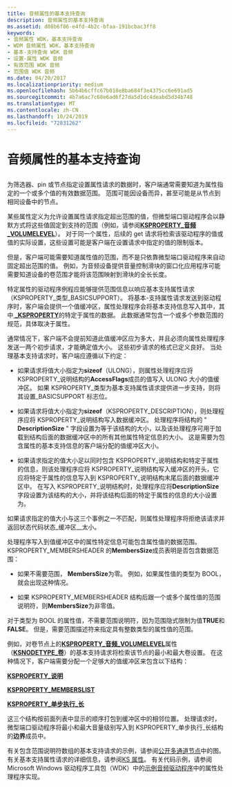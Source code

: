 ```yaml
---
title: 音频属性的基本支持查询
description: 音频属性的基本支持查询
ms.assetid: d08b6f86-e4fd-4b2c-bfaa-191bcbac3ff8
keywords:
- 音频属性 WDK，基本支持查询
- WDM 音频属性 WDK，基本支持查询
- 基本-支持查询 WDK 音频
- 设置-属性 WDK 音频
- 有效范围 WDK 音频
- 范围值 WDK 音频
ms.date: 04/20/2017
ms.localizationpriority: medium
ms.openlocfilehash: 5b64b6cffc67b018e8ba684f3e4375cc6e691ad5
ms.sourcegitcommit: 4b7a6ac7c68e6ad6f27da5d1dc4deabd5d34b748
ms.translationtype: MT
ms.contentlocale: zh-CN
ms.lasthandoff: 10/24/2019
ms.locfileid: "72831262"
---
```

# <a name="basic-support-queries-for-audio-properties"></a>音频属性的基本支持查询


## <span id="basic_support_queries_for_audio_properties"></span><span id="BASIC_SUPPORT_QUERIES_FOR_AUDIO_PROPERTIES"></span>


为筛选器、pin 或节点指定设置属性请求的数据时，客户端通常需要知道为属性指定的一个或多个值的有效数据范围。 范围可能因设备而异，甚至可能是从节点到相同设备中的节点。

某些属性定义为允许设置属性请求指定超出范围的值，但微型端口驱动程序会以静默方式将这些值固定到支持的范围（例如，请参阅[**KSPROPERTY\_音频\_VOLUMELEVEL**](https://docs.microsoft.com/windows-hardware/drivers/audio/ksproperty-audio-volumelevel)）。 对于同一个属性，后续的 get 请求将检索该驱动程序的值或值的实际设置，这些设置可能是客户端在设置请求中指定的值的限制版本。

但是，客户端可能需要知道属性值的范围，而不是只依靠微型端口驱动程序来自动固定超出范围的值。 例如，为音频设备提供音量控制滑块的窗口化应用程序可能需要知道设备的卷范围才能将该范围映射到滑块的全长长度。

特定属性的驱动程序例程应能够提供范围信息以响应基本支持属性请求（KSPROPERTY\_类型\_BASICSUPPORT）。 将基本-支持属性请求发送到驱动程序时，客户端会提供一个值缓冲区，属性处理程序会将基本支持信息写入其中，其中[ **\_KSPROPERTY**](https://docs.microsoft.com/windows-hardware/drivers/ddi/ks/ns-ks-ksproperty_description)的特定于属性的数据。 此数据通常包含一个或多个参数范围的规范，具体取决于属性。

通常情况下，客户端不会提前知道此值缓冲区应为多大，并且必须向属性处理程序发送一两个初步请求，才能确定值大小。 这些初步请求的格式已定义良好。 当处理基本支持请求时，客户端应遵循以下约定：

-   如果请求将值大小指定为**sizeof**（ULONG），则属性处理程序应将 KSPROPERTY\_说明结构的**AccessFlags**成员的值写入 ULONG 大小的值缓冲区。 如果 KSPROPERTY\_类型为基本支持属性请求提供进一步支持，则将其设置\_BASICSUPPORT 标志位。

-   如果请求将值大小指定为**sizeof**（KSPROPERTY\_DESCRIPTION），则处理程序应将 KSPROPERTY\_说明结构写入数据缓冲区。 处理程序将结构的 " **DescriptionSize** " 字段设置为等于该结构的大小，以及该处理程序可用于加载到结构后面的数据缓冲区中的所有其他属性特定信息的大小。 这是需要为包含属性的基本支持信息的客户端分配的值缓冲区大小。

-   如果请求指定的值大小足以同时包含 KSPROPERTY\_说明结构和特定于属性的信息，则该处理程序应将 KSPROPERTY\_说明结构写入缓冲区的开头，它应将特定于属性的信息写入到 KSPROPERTY\_说明结构末尾后面的数据缓冲区中。 在写入 KSPROPERTY\_说明结构时，处理程序应将**DescriptionSize**字段设置为该结构的大小，并将该结构后面的特定于属性的信息的大小设置为。

如果请求指定的值大小与这三个事例之一不匹配，则属性处理程序将拒绝该请求并返回状态代码状态\_缓冲区\_\_太小。

处理程序写入到值缓冲区中的属性特定信息可能包含属性值的数据范围。 KSPROPERTY\_MEMBERSHEADER 的**MembersSize**成员表明是否包含数据范围：

-   如果不需要范围， **MembersSize**为零。 例如，如果属性值的类型为 BOOL，就会出现这种情况。

-   如果 KSPROPERTY\_MEMBERSHEADER 结构后跟一个或多个属性值的范围说明符，则**MembersSize**为非零值。

对于类型为 BOOL 的属性值，不需要范围说明符，因为范围隐式限制为值**TRUE**和**FALSE**。 但是，需要范围描述符来指定具有整数类型的属性值的范围。

例如，对卷节点上的[**KSPROPERTY\_音频\_VOLUMELEVEL**](https://docs.microsoft.com/windows-hardware/drivers/audio/ksproperty-audio-volumelevel)属性（[**KSNODETYPE\_卷**](https://docs.microsoft.com/windows-hardware/drivers/audio/ksnodetype-volume)）的基本支持请求将检索该节点的最小和最大卷设置。 在这种情况下，客户端需要分配一个足够大的值缓冲区来包含以下结构：

[**KSPROPERTY\_说明**](https://docs.microsoft.com/windows-hardware/drivers/ddi/ks/ns-ks-ksproperty_description)

[**KSPROPERTY\_MEMBERSLIST**](https://docs.microsoft.com/windows-hardware/drivers/ddi/ks/ns-ks-ksproperty_memberslist)

[**KSPROPERTY\_单步执行\_长**](https://docs.microsoft.com/windows-hardware/drivers/ddi/ks/ns-ks-ksproperty_stepping_long)

这三个结构按前面列表中显示的顺序打包到缓冲区中的相邻位置。 处理请求时，微型端口驱动程序将最小和最大音量级别写入到 KSPROPERTY\_单步执行\_长结构的**边界**成员中。

有关包含范围说明符数组的基本支持请求的示例，请参阅[公开多通道节点](exposing-multichannel-nodes.md)中的图。 有关基本支持属性请求的详细信息，请参阅[KS 属性](https://docs.microsoft.com/windows-hardware/drivers/stream/ks-properties)。 有关代码示例，请参阅 Microsoft Windows 驱动程序工具包（WDK）中的[示例音频驱动程序](sample-audio-drivers.md)中的属性处理程序实现。

 

 




